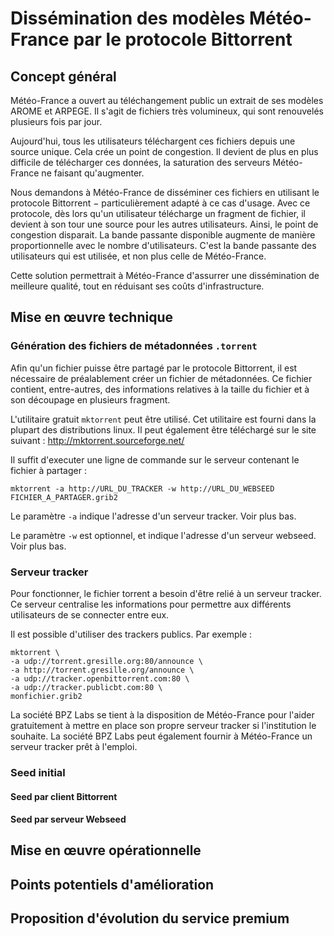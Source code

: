 # Dissémination des modèles Météo-France par le protocole Bittorrent

## Concept général

Météo-France a ouvert au téléchangement public un extrait de ses modèles AROME et ARPEGE. Il s'agit de fichiers très volumineux, qui sont renouvelés plusieurs fois par jour.

Aujourd'hui, tous les utilisateurs téléchargent ces fichiers depuis une source unique. Cela crée un point de congestion. Il devient de plus en plus difficile de télécharger ces données, la saturation des serveurs Météo-France ne faisant qu'augmenter.

Nous demandons à Météo-France de disséminer ces fichiers en utilisant le protocole Bittorrent − particulièrement adapté à ce cas d'usage. Avec ce protocole, dès lors qu'un utilisateur télécharge un fragment de fichier, il devient à son tour une source pour les autres utilisateurs. Ainsi, le point de congestion disparait. La bande passante disponible augmente de manière proportionnelle avec le nombre d'utilisateurs. C'est la bande passante des utilisateurs qui est utilisée, et non plus celle de Météo-France.

Cette solution permettrait à Météo-France d'assurrer une dissémination de meilleure qualité, tout en réduisant ses coûts d'infrastructure.

## Mise en œuvre technique

### Génération des fichiers de métadonnées `.torrent`

Afin qu'un fichier puisse être partagé par le protocole Bittorrent, il est nécessaire de préalablement créer un fichier de métadonnées. Ce fichier contient, entre-autres, des informations relatives à la taille du fichier et à son découpage en plusieurs fragment.

L'utilitaire gratuit `mktorrent` peut être utilisé. Cet utilitaire est fourni dans la plupart des distributions linux. Il peut également être téléchargé sur le site suivant : http://mktorrent.sourceforge.net/

Il suffit d'executer une ligne de commande sur le serveur contenant le fichier à partager :

`mktorrent -a http://URL_DU_TRACKER -w http://URL_DU_WEBSEED FICHIER_A_PARTAGER.grib2`

Le paramètre `-a` indique l'adresse d'un serveur tracker. Voir plus bas.

Le paramètre `-w` est optionnel, et indique l'adresse d'un serveur webseed. Voir plus bas.


### Serveur tracker
Pour fonctionner, le fichier torrent a besoin d'être relié à un serveur tracker. Ce serveur centralise les informations pour permettre aux différents utilisateurs de se connecter entre eux.

Il est possible d'utiliser des trackers publics. Par exemple :
```
mktorrent \
-a udp://torrent.gresille.org:80/announce \
-a http://torrent.gresille.org/announce \
-a udp://tracker.openbittorrent.com:80 \
-a udp://tracker.publicbt.com:80 \
monfichier.grib2
```
La société BPZ Labs se tient à la disposition de Météo-France pour l'aider gratuitement à mettre en place son propre serveur tracker si l'institution le souhaite. La société BPZ Labs peut également fournir à Météo-France un serveur tracker prêt à l'emploi.

### Seed initial

#### Seed par client Bittorrent
#### Seed par serveur Webseed

## Mise en œuvre opérationnelle

## Points potentiels d'amélioration

## Proposition d'évolution du service premium
